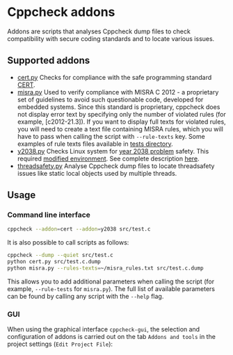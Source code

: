 # Cppcheck addons

Addons are scripts that analyses Cppcheck dump files to check compatibility with secure coding standards and to locate various issues.

## Supported addons

+ [cert.py](https://github.com/danmar/cppcheck/blob/master/addons/cert.py) 
  Checks for compliance with the safe programming standard [CERT](http://www.cert.org/secure-coding/).
+ [misra.py](https://github.com/danmar/cppcheck/blob/master/addons/misra.py) 
  Used to verify compliance with MISRA C 2012 - a proprietary set of guidelines to avoid such questionable code, developed for embedded systems. Since this standard is proprietary, cppcheck does not display error text by specifying only the number of violated rules (for example, [c2012-21.3]). If you want to display full texts for violated rules, you will need to create a text file containing MISRA rules, which you will have to pass when calling the script with `--rule-texts` key. Some examples of rule texts files available in [tests directory](https://github.com/danmar/cppcheck/blob/master/addons/test/misra/).
+ [y2038.py](https://github.com/danmar/cppcheck/blob/master/addons/y2038.py) 
  Checks Linux system for [year 2038 problem](https://en.wikipedia.org/wiki/Year_2038_problem) safety. This required [modified environment](https://github.com/3adev/y2038). See complete description [here](https://github.com/danmar/cppcheck/blob/master/addons/doc/y2038.txt).
+ [threadsafety.py](https://github.com/danmar/cppcheck/blob/master/addons/threadsafety.py) 
  Analyse Cppcheck dump files to locate threadsafety issues like static local objects used by multiple threads.

## Usage

### Command line interface

```bash
cppcheck --addon=cert --addon=y2038 src/test.c
```

It is also possible to call scripts as follows:
```bash
cppcheck --dump --quiet src/test.c
python cert.py src/test.c.dump
python misra.py --rules-texts=~/misra_rules.txt src/test.c.dump
```

This allows you to add additional parameters when calling the script (for example, `--rule-tests` for `misra.py`). The full list of available parameters can be found by calling any script with the `--help` flag.

### GUI

When using the graphical interface `cppcheck-gui`, the selection and configuration of addons is carried out on the tab `Addons and tools` in the project settings (`Edit Project File`):

[](https://raw.githubusercontent.com/danmar/cppcheck/master/addons/doc/img/cppcheck-gui-addons.png)
